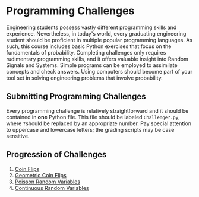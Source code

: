 # Programming Challenges

Engineering students possess vastly different programming skills and experience.
Nevertheless, in today's world, every graduating engineering student should be proficient in multiple popular programming languages.
As such, this course includes basic Python exercises that focus on the fundamentals of probability.
Completing challenges only requires rudimentary programming skills, and it offers valuable insight into Random Signals and Systems.
Simple programs can be employed to assimilate concepts and check answers.
Using computers should become part of your tool set in solving engineering problems that involve probability.


## Submitting Programming Challenges

Every programming challenge is relatively straightforward and it should be contained in __one__ Python file.
This file should be labeled `Challenge?.py`, where `?`should be replaced by an appropriate number.
Pay special attention to uppercase and lowercase letters; the grading scripts may be case sensitive.


## Progression of Challenges

1. [Coin Flips](./1challenge.md)
2. [Geometric Coin Flips](./2challenge.md)
3. [Poisson Random Variables](./3challenge.md)
4. [Continuous Random Variables](./4challenge.md)


